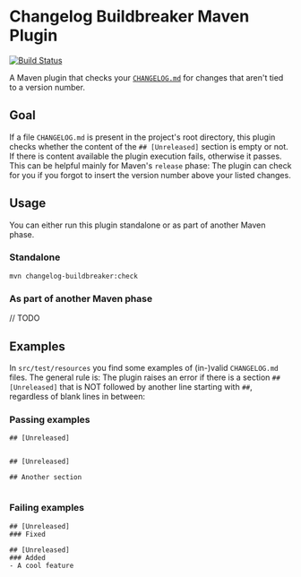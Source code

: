 Changelog Buildbreaker Maven Plugin
===
[![Build Status](https://travis-ci.org/PeterWippermann/changelog-buildbreaker.svg?branch=master)](https://travis-ci.org/PeterWippermann/changelog-buildbreaker)

A Maven plugin that checks your [`CHANGELOG.md`](keepachangelog.com) for changes that aren't tied to a version number.

## Goal
If a file `CHANGELOG.md` is present in the project's root directory, this plugin checks whether the content of the 
`## [Unreleased]` section is empty or not. If there is content available the plugin execution fails, otherwise it 
passes. This can be helpful mainly for Maven's `release` phase: The plugin can check for you if you forgot to insert
the version number above your listed changes.  

## Usage
You can either run this plugin standalone or as part of another Maven phase.

### Standalone
```
mvn changelog-buildbreaker:check
```

### As part of another Maven phase
// TODO

## Examples
In `src/test/resources` you find some examples of (in-)valid `CHANGELOG.md` files. The general rule is: The plugin
raises an error if there is a section `## [Unreleased]` that is NOT followed by another line starting with `##`,
regardless of blank lines in between:

### Passing examples
```
## [Unreleased]
 
```

```
## [Unreleased]
 
## Another section
 
```

### Failing examples
```
## [Unreleased]
### Fixed
```

```
## [Unreleased]
### Added
- A cool feature
```